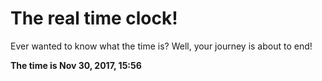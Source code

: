 # The real time clock!

Ever wanted to know what the time is? Well, your journey is about to end!

**The time is Nov 30, 2017, 15:56**